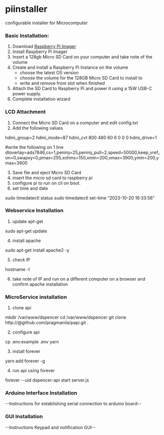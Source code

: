 # piinstaller
configurable installer for Microcomputer

### Basic Installation:

1. Download [Raspberry Pi Imager](https://www.raspberrypi.com/software/)
2. Install Raspberry Pi Imager
3. Insert a 128gb Micro SD Card on your computer and take note of the volume
4. Create and install a Raspberry Pi Instance on the volume
   - choose the latest OS version
   - choose the volume for the 128GB Micro SD Card to install to
   - write and remove from slot when finished
5. Attach the SD Card to Raspberry Pi and power it using a 15W USB-C power supply.
6. Complete installation wizard

### LCD Attachment

1. Connect the Micro SD Card on a computer and edit config.txt
2. Add the following values

hdmi_group=2
hdmi_mode=87
hdmi_cvt 800 480 60 6 0 0 0
hdmi_drive=1

#write the following on 1 line
dtoverlay=ads7846,cs=1,penirq=25,penirq_pull=2,speed=50000,keep_vref_on=0,swapxy=0,pmax=255,xohms=150,xmin=200,xmax=3900,ymin=200,ymax=3900

3. Save file and eject Micro SD Card
4. insert the micro sd card to raspberry pi
5. configure pi to run on cli on boot.
6. set time and date

sudo timedatectl status
sudo timedatectl set-time “2023-10-20 16:33:56” 


### Webservice Installation

1. update apt-get

sudo apt-get update

4. install apache

sudo apt-get install apache2 -y

5. check IP

hostname -I

6. take note of IP and run on a different computer on a browser and confirm apache installation


### MicroService installation

1. clone api

mkdir /var/www/dspencer
cd /var/www/dspencer
git clone http://<pat>@github.com/pragmanila/papi.git .

2. configure api

cp .env.example .env
yarn

3. install forever

yarn add forever -g

4. run api using forever

forever --uid dspencer-api start server.js 

### Arduino Interface Installation

--Instructions for establishing serial connection to arduino board--

### GUI Installation

--Instructions Keypad and notification GUI--

